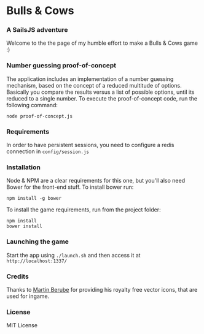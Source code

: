 # Bulls & Cows 
### A SailsJS adventure
Welcome to the the page of my humble effort to make a Bulls & Cows game :)

### Number guessing proof-of-concept
The application includes an implementation of a number guessing mechanism, based on the concept of a reduced multitude of options. Basically you compare the results versus a list of possible options, until its reduced to a single number. To execute the proof-of-concept code, run the following command: 

```
node proof-of-concept.js
```

### Requirements
In order to have persistent sessions, you need to configure a redis connection in `config/session.js`

### Installation
Node & NPM are a clear requirements for this one, but you'll also need Bower for the front-end stuff. To install bower run:

```
npm install -g bower
```

To install the game requirements, run from the project folder:

```
npm install
bower install
```

### Launching the game
Start the app using `./launch.sh` and then access it at `http://localhost:1337/`

### Credits
Thanks to [Martin Berube](http://www.how-to-draw-funny-cartoons.com/) for providing his royalty free vector icons, that are used for ingame.

### License
MIT License